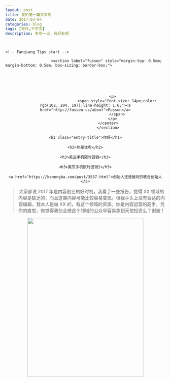 ```yaml
---
layout: post
title: 我的第一篇文章啊
date: 2017-03-04
categories: blog
tags: [写作,千字文]
description: 多写一点，有好处啊

---
```








<!--[if gt IE 8]><!--><html class="no-js" lang="zh-CN"><!--<![endif]-->
<head>
<meta charset="UTF-8" />
<meta http-equiv="X-UA-Compatible" content="IE=edge,chrome=1">
<meta name="viewport" content="width=device-width, initial-scale=1.0">





<link rel="stylesheet" type="text/css" href="mystyle.css" />     
<style type="text/css">



.entry-title {
font-size: 3.0rem;
margin: 0;
margin-bottom: 30px;
border-left: 12px #3AAA7D solid;
margin-left: -20px;
padding-left: 20px;
  
}

.entry-content {
position: relative;
font-size: 15px;
line-height: 2.4;
background: white;
padding: 18px;
box-shadow: 0px 0px 1px 1px #DDD;
margin-right: -17px;`
}

.basic .entry-title, .basic .entry-title a {
  font-family: "Helvetica Neue", Helvetica, sans-serif;
}

.entry-title a:hover .text-muted {
  color: #777;
}

h1, h2, h3, h4, h5, h6 {
     color: #3AAA7D;
  font-family: sans-serif;
  font-weight: normal;
}


h1.entry-title {
counter-reset: h2num;
}

  h2{

        color: white;
    background: #49C895;
    margin-left: -30px;
    border-left: 50px solid #299480;
    padding-left: 0;
    margin-bottom: 20px;
    counter-increment: h2num;
    counter-reset: h3num;    
  }

  h2:before{
           content: counter(h2num);
    font-weight: bold;
    margin-left: -50px;
    float: left;
    text-align: center;
    width: 50px;
    margin-right: 10px;
  }
  h3 {background: #26c6da;
    padding: 6px;
    color: white;
    border-left: 50px #1A95A5 solid;
    width: 100%;
    padding-left: 0;
    font-size: 1.8rem;
    counter-increment: h3num;}


    h3:before {

        content: counter(h2num)"."counter(h3num);
        font-weight: bold;
        margin-left: -50px;
        width: 50px;
        text-align: center;
        float: left;
        margin-right: 10px;
}

p {
  margin: 0 0 10px;
}

.entry-content h2 {
color: white;
background: #49C895;
margin-left: -30px;
border-left: 50px solid #299480;
padding-left: 0;
margin-bottom: 20px;
counter-increment: h2num;
counter-reset: h3num;
}

.entry-content h2::before {
content: counter(h2num);
font-weight: bold;
margin-left: -50px;
float: left;
text-align: center;
width: 50px;
margin-right: 10px;
}

.entry-content h3 {
background: #26c6da;
padding: 6px;
color: white;
border-left: 50px #1A95A5 solid;
width: 100%;
padding-left: 0;
font-size: 1.8rem;
counter-increment: h3num;
}

.entry-content h3::before {
content: counter(h2num)"."counter(h3num);
font-weight: bold;
margin-left: -50px;
width: 50px;
text-align: center;
float: left;
margin-right: 10px;
}

.entry-content a {
color: #E87753;
}
.entry-content p {
padding-left: 14px;
}


.entry-content ol li {
    padding-left: 10px;
    margin-left: 15px;
}

.entry-content ol li::before {
    content: "# ";
    color: #42C994;
}

.entry-content ul li {
    padding-left: 10px;
    margin-left: 15px;
    list-style-type: square;
}

.entry-content ul li::before {
    content: "# ";
    color: #42C994;
}

.entry-content img {
border-radius: 2px;
box-shadow: 3px 3px 0px 0px #97B5A1;
border: 1px #099937;
border-style: solid;
padding: 3px;
margin: auto;
display: block;
margin-top: 20px;
margin-bottom: 20px;
}


/*引用*/
blockquote {
  background: #f9f9f9;
  border-left: 10px solid #42C994;
  margin: 1.5em 10px;
  padding: 0.5em 10px;
  quotes: "\201C""\201D""\2018""\2019";
}
blockquote:before {
  color: #ccc;
  content: open-quote;
  font-size: 4em;
  line-height: 0.1em;
  margin-right: 0.25em;
  vertical-align: -0.4em;
}
blockquote p {
  display: inline;

}

/*blockquote {
  margin: 1.5em 0 1.5em;
  padding: 0 1em 0 2.5em;
  position:relative;
}
blockquote:before
 {
  color: #ccc;
  content: "\201C";
  font-size: 5em;
  position:absolute;
  left:5px;
  top: 0.3em;
  line-height: 0.1em;
}

blockquote:after
 {
   color: #ccc;
  content: "\201D";
  font-size: 5em;
  position:absolute;
  right:3px;
  bottom: 0em;
  line-height: 0.1em;
}*/

body {
  -webkit-transition: left 0.25s ease-in-out;
  -moz-transition: left 0.25s ease-in-out;
  -o-transition: left 0.25s ease-in-out;
  transition: left 0.25s ease-in-out;
  background: #eee;
  font-size: 16px;
  left: 0;
  padding-top: 50px;
}
</style>



    <!-- Fanqiang Tips start -->
</head>



                        <section label="fussen" style="margin-top: 0.5em; margin-bottom: 0.5em; box-sizing: border-box;">

<center>
                            <section style="box-sizing: border-box;width: 4em;height: 4em;display: inline-block;vertical-align: bottom;border-radius: 100%;background-image: url(&quot;https://ww2.sinaimg.cn/large/006tKfTcgy1fdba6o441fj30qo0zktqi.jpg&quot;);background-size: cover;background-position: 50% 50%;background-repeat: no-repeat;" class="">
                                <br  />
                            </section>

                            <p>
                                <span style="font-size: 14px;color: rgb(102, 204, 197);line-height: 1.6;"><a href="http://fussen.cc/about">Fussen</a>
                                </span>
                            </p>
                        </center>
                        </section>


<div class="entry-content">

    <h1 class="entry-title">你好</h1>

    <h2>你是谁呢</h2>

    <h3>美亚手机限时促销</h3>

    <h3>美亚手机限时促销2</h3>

    <a href="https://kenengba.com/post/3557.html">创始人还是被坑的联合创始人</a>



<blockquote>
<p>
        大家都说 2017 年是内容创业的好时机，我看了一些报告，觉得 XX 领域的内容是缺乏的，而且这类内容可能比较容易变现。但我手头上没有合适的内容编辑，我本人是做 XX 的，有这个领域的资源。你是内容运营的高手，凭你的直觉，你觉得我创业做这个领域的公众号容易拿到天使投资么？谢谢！
    </p>
</blockquote>


<p>
    <img  height="500" src="https://c1.staticflickr.com/3/2848/32721718270_aca9ba2dcd.jpg" width="365" />
</p>

</div>







</body>
</html>
<!-- Dynamic page generated in 0.203 seconds. -->
<!-- Cached page generated by WP-Super-Cache on 2017-03-03 09:41:10 -->

<!-- super cache -->



